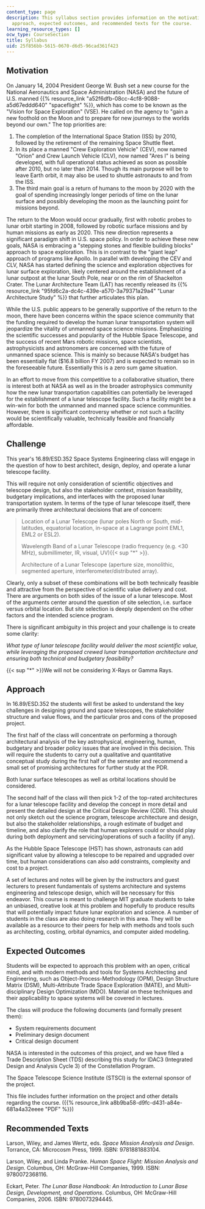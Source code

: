 ```yaml
---
content_type: page
description: This syllabus section provides information on the motivation, challenge,
  approach, expected outcomes, and recommended texts for the course.
learning_resource_types: []
ocw_type: CourseSection
title: Syllabus
uid: 25f856bb-5615-0670-d6d5-96cad361f423
---
```


Motivation
----------

On January 14, 2004 President George W. Bush set a new course for the National Aeronautics and Space Administration (NASA) and the future of U.S. manned {{% resource_link "a52f6dfb-08cc-4cf8-9088-a5d67eddd640" "spaceflight" %}}, which has come to be known as the "Vision for Space Exploration" (VSE). He called on the agency to "gain a new foothold on the Moon and to prepare for new journeys to the worlds beyond our own." The top priorities are:

1.  The completion of the International Space Station (ISS) by 2010, followed by the retirement of the remaining Space Shuttle fleet.
2.  In its place a manned "Crew Exploration Vehicle" (CEV), now named "Orion" and Crew Launch Vehicle (CLV), now named "Ares I" is being developed, with full operational status achieved as soon as possible after 2010, but no later than 2014. Though its main purpose will be to leave Earth orbit, it may also be used to shuttle astronauts to and from the ISS.
3.  The third main goal is a return of humans to the moon by 2020 with the goal of spending increasingly longer periods of time on the lunar surface and possibly developing the moon as the launching point for missions beyond.

The return to the Moon would occur gradually, first with robotic probes to lunar orbit starting in 2008, followed by robotic surface missions and by human missions as early as 2020. This new direction represents a significant paradigm shift in U.S. space policy. In order to achieve these new goals, NASA is embracing a "stepping stones and flexible building blocks" approach to space exploration. This is in contrast to the "giant leap" approach of programs like Apollo. In parallel with developing the CEV and CLV, NASA has started defining the science and exploration objectives for lunar surface exploration, likely centered around the establishment of a lunar outpost at the lunar South Pole, near or on the rim of Shackelton Crater. The Lunar Architecture Team (LAT) has recently released its {{% resource_link "95fd6c2a-dc4c-439e-a570-3a79371a29a4" "Lunar Architecture Study" %}} that further articulates this plan.

While the U.S. public appears to be generally supportive of the return to the moon, there have been concerns within the space science community that the funding required to develop the human lunar transportation system will jeopardize the vitality of unmanned space science missions. Emphasizing the scientific successes and popularity of the Hubble Space Telescope, and the success of recent Mars robotic missions, space scientists, astrophysicists and astronomers are concerned with the future of unmanned space science. This is mainly so because NASA's budget has been essentially flat ($16.8 billion FY 2007) and is expected to remain so in the foreseeable future. Essentially this is a zero sum game situation.

In an effort to move from this competitive to a collaborative situation, there is interest both at NASA as well as in the broader astrophysics community how the new lunar transportation capabilities can potentially be leveraged for the establishment of a lunar telescope facility. Such a facility might be a win-win for both the unmanned and manned space science communities. However, there is significant controversy whether or not such a facility would be scientifically valuable, technically feasible and financially affordable.

Challenge
---------

This year's 16.89/ESD.352 Space Systems Engineering class will engage in the question of how to best architect, design, deploy, and operate a lunar telescope facility.

This will require not only consideration of scientific objectives and telescope design, but also the stakeholder context, mission feasibility, budgetary implications, and interfaces with the proposed lunar transportation system. In terms of the type of lunar telescope itself, there are primarily three architectural decisions that are of concern:

> Location of a Lunar Telescope (lunar poles North or South, mid-latitudes, equatorial location, in-space at a Lagrange point EML1, EML2 or ESL2).
> 
> Wavelength Band of a Lunar Telescope (radio frequency (e.g. \<30 MHz), submillimeter, IR, visual, UV){{< sup "\*" >}}.
> 
> Architecture of a Lunar Telescope (aperture size, monolithic, segmented aperture, interferometer/distributed array).

Clearly, only a subset of these combinations will be both technically feasible and attractive from the perspective of scientific value delivery and cost. There are arguments on both sides of the issue of a lunar telescope. Most of the arguments center around the question of site selection, i.e. surface versus orbital location. But site selection is deeply dependent on the other factors and the intended science program.

There is significant ambiguity in this project and your challenge is to create some clarity:

_What type of lunar telescope facility would deliver the most scientific value, while leveraging the proposed crewed lunar transportation architecture and ensuring both technical and budgetary feasibility?_

{{< sup "\*" >}}We will not be considering X-Rays or Gamma Rays.

Approach
--------

In 16.89/ESD.352 the students will first be asked to understand the key challenges in designing ground and space telescopes, the stakeholder structure and value flows, and the particular pros and cons of the proposed project.

The first half of the class will concentrate on performing a thorough architectural analysis of the key astrophysical, engineering, human, budgetary and broader policy issues that are involved in this decision. This will require the students to carry out a qualitative and quantitative conceptual study during the first half of the semester and recommend a small set of promising architectures for further study at the PDR.

Both lunar surface telescopes as well as orbital locations should be considered.

The second half of the class will then pick 1-2 of the top-rated architectures for a lunar telescope facility and develop the concept in more detail and present the detailed design at the Critical Design Review (CDR). This should not only sketch out the science program, telescope architecture and design, but also the stakeholder relationships, a rough estimate of budget and timeline, and also clarify the role that human explorers could or should play during both deployment and servicing/operations of such a facility (if any).

As the Hubble Space Telescope (HST) has shown, astronauts can add significant value by allowing a telescope to be repaired and upgraded over time, but human considerations can also add constraints, complexity and cost to a project.

A set of lectures and notes will be given by the instructors and guest lecturers to present fundamentals of systems architecture and systems engineering and telescope design, which will be necessary for this endeavor. This course is meant to challenge MIT graduate students to take an unbiased, creative look at this problem and hopefully to produce results that will potentially impact future lunar exploration and science. A number of students in the class are also doing research in this area. They will be available as a resource to their peers for help with methods and tools such as architecting, costing, orbital dynamics, and computer aided modeling.

Expected Outcomes
-----------------

Students will be expected to approach this problem with an open, critical mind, and with modern methods and tools for Systems Architecting and Engineering, such as Object-Process-Methodology (OPM), Design Structure Matrix (DSM), Multi-Attribute Trade Space Exploration (MATE), and Multi-disciplinary Design Optimization (MDO). Material on these techniques and their applicability to space systems will be covered in lectures.

The class will produce the following documents (and formally present them):

*   System requirements document
*   Preliminary design document
*   Critical design document

NASA is interested in the outcomes of this project, and we have filed a Trade Description Sheet (TDS) describing this study for IDAC3 (Integrated Design and Analysis Cycle 3) of the Constellation Program.

The Space Telescope Science Institute (STSCI) is the external sponsor of the project.

This file includes further information on the project and other details regarding the course. ({{% resource_link a8b9ba58-d9fc-d431-a84e-681a4a32eeee "PDF" %}})

Recommended Texts
-----------------

Larson, Wiley, and James Wertz, eds. _Space Mission Analysis and Design_. Torrance, CA: Microcosm Press, 1999. ISBN: 9781881883104.

Larson, Wiley, and Linda Pranke. _Human Space Flight: Mission Analysis and Design_. Columbus, OH: McGraw-Hill Companies, 1999. ISBN: 9780072368116.

Eckart, Peter. _The Lunar Base Handbook: An Introduction to Lunar Base Design, Development, and Operations_. Columbus, OH: McGraw-Hill Companies, 2006. ISBN: 9780073294445.
